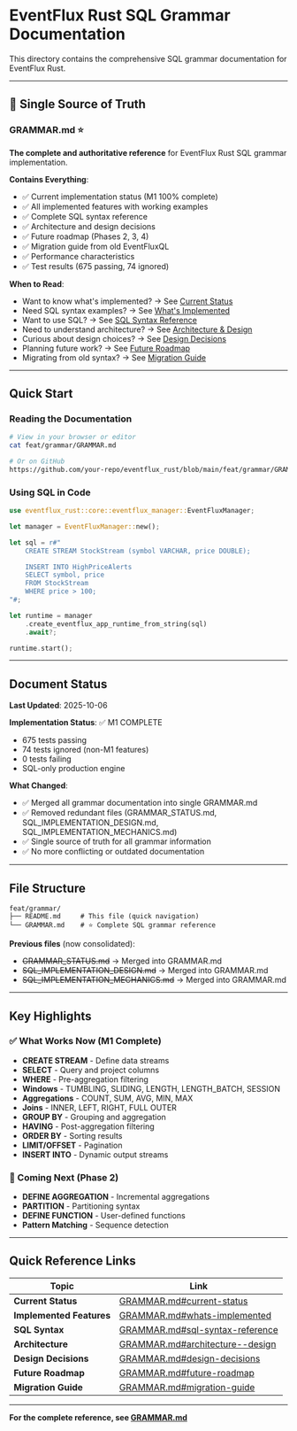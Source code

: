 # EventFlux Rust SQL Grammar Documentation

This directory contains the comprehensive SQL grammar documentation for EventFlux Rust.

---

## 📖 Single Source of Truth

### **GRAMMAR.md** ⭐

**The complete and authoritative reference** for EventFlux Rust SQL grammar implementation.

**Contains Everything**:
- ✅ Current implementation status (M1 100% complete)
- ✅ All implemented features with working examples
- ✅ Complete SQL syntax reference
- ✅ Architecture and design decisions
- ✅ Future roadmap (Phases 2, 3, 4)
- ✅ Migration guide from old EventFluxQL
- ✅ Performance characteristics
- ✅ Test results (675 passing, 74 ignored)

**When to Read**:
- Want to know what's implemented? → See [Current Status](GRAMMAR.md#current-status)
- Need SQL syntax examples? → See [What's Implemented](GRAMMAR.md#whats-implemented)
- Want to use SQL? → See [SQL Syntax Reference](GRAMMAR.md#sql-syntax-reference)
- Need to understand architecture? → See [Architecture & Design](GRAMMAR.md#architecture--design)
- Curious about design choices? → See [Design Decisions](GRAMMAR.md#design-decisions)
- Planning future work? → See [Future Roadmap](GRAMMAR.md#future-roadmap)
- Migrating from old syntax? → See [Migration Guide](GRAMMAR.md#migration-guide)

---

## Quick Start

### Reading the Documentation

```bash
# View in your browser or editor
cat feat/grammar/GRAMMAR.md

# Or on GitHub
https://github.com/your-repo/eventflux_rust/blob/main/feat/grammar/GRAMMAR.md
```

### Using SQL in Code

```rust
use eventflux_rust::core::eventflux_manager::EventFluxManager;

let manager = EventFluxManager::new();

let sql = r#"
    CREATE STREAM StockStream (symbol VARCHAR, price DOUBLE);

    INSERT INTO HighPriceAlerts
    SELECT symbol, price
    FROM StockStream
    WHERE price > 100;
"#;

let runtime = manager
    .create_eventflux_app_runtime_from_string(sql)
    .await?;

runtime.start();
```

---

## Document Status

**Last Updated**: 2025-10-06

**Implementation Status**: ✅ M1 COMPLETE
- 675 tests passing
- 74 tests ignored (non-M1 features)
- 0 tests failing
- SQL-only production engine

**What Changed**:
- ✅ Merged all grammar documentation into single GRAMMAR.md
- ✅ Removed redundant files (GRAMMAR_STATUS.md, SQL_IMPLEMENTATION_DESIGN.md, SQL_IMPLEMENTATION_MECHANICS.md)
- ✅ Single source of truth for all grammar information
- ✅ No more conflicting or outdated documentation

---

## File Structure

```
feat/grammar/
├── README.md     # This file (quick navigation)
└── GRAMMAR.md    # ⭐ Complete SQL grammar reference
```

**Previous files** (now consolidated):
- ~~GRAMMAR_STATUS.md~~ → Merged into GRAMMAR.md
- ~~SQL_IMPLEMENTATION_DESIGN.md~~ → Merged into GRAMMAR.md
- ~~SQL_IMPLEMENTATION_MECHANICS.md~~ → Merged into GRAMMAR.md

---

## Key Highlights

### ✅ What Works Now (M1 Complete)

- **CREATE STREAM** - Define data streams
- **SELECT** - Query and project columns
- **WHERE** - Pre-aggregation filtering
- **Windows** - TUMBLING, SLIDING, LENGTH, LENGTH_BATCH, SESSION
- **Aggregations** - COUNT, SUM, AVG, MIN, MAX
- **Joins** - INNER, LEFT, RIGHT, FULL OUTER
- **GROUP BY** - Grouping and aggregation
- **HAVING** - Post-aggregation filtering
- **ORDER BY** - Sorting results
- **LIMIT/OFFSET** - Pagination
- **INSERT INTO** - Dynamic output streams

### 🔄 Coming Next (Phase 2)

- **DEFINE AGGREGATION** - Incremental aggregations
- **PARTITION** - Partitioning syntax
- **DEFINE FUNCTION** - User-defined functions
- **Pattern Matching** - Sequence detection

---

## Quick Reference Links

| Topic | Link |
|-------|------|
| **Current Status** | [GRAMMAR.md#current-status](GRAMMAR.md#current-status) |
| **Implemented Features** | [GRAMMAR.md#whats-implemented](GRAMMAR.md#whats-implemented) |
| **SQL Syntax** | [GRAMMAR.md#sql-syntax-reference](GRAMMAR.md#sql-syntax-reference) |
| **Architecture** | [GRAMMAR.md#architecture--design](GRAMMAR.md#architecture--design) |
| **Design Decisions** | [GRAMMAR.md#design-decisions](GRAMMAR.md#design-decisions) |
| **Future Roadmap** | [GRAMMAR.md#future-roadmap](GRAMMAR.md#future-roadmap) |
| **Migration Guide** | [GRAMMAR.md#migration-guide](GRAMMAR.md#migration-guide) |

---

**For the complete reference, see [GRAMMAR.md](GRAMMAR.md)**
